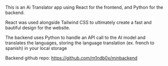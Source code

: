 This is an Ai Translator app using React for the frontend, and Python for the backend.  

React was used alongside Tailwind CSS to ultimately create a fast and bautiful design for the website.

The backend uses Python to handle an API call to the AI model and translates the languages, storing the language translation (ex. french to spanish) in your local storage


Backend github repo: https://github.com/m1ndb0x/minbackend 
